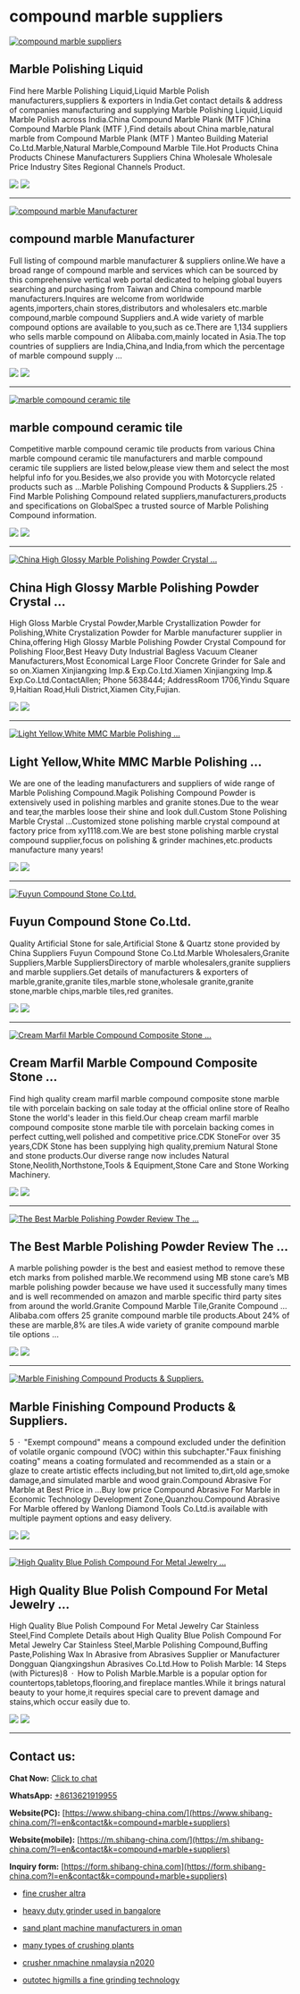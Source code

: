 # compound marble suppliers

<a href="https://swt.shibang-china.com/?l=en&img&k=compound+marble+suppliers" target="_blank">![compound marble suppliers](http://static.shibang-china.com/all-800x300/254.jpg)</a>

## Marble Polishing Liquid
Find here Marble Polishing Liquid,Liquid Marble Polish manufacturers,suppliers &amp; exporters in India.Get contact details &amp; address of companies manufacturing and supplying Marble Polishing Liquid,Liquid Marble Polish across India.China Compound Marble Plank (MTF )China Compound Marble Plank (MTF ),Find details about China marble,natural marble from Compound Marble Plank (MTF ) Manteo Building Material Co.Ltd.Marble,Natural Marble,Compound Marble Tile.Hot Products China Products Chinese Manufacturers Suppliers China Wholesale Wholesale Price Industry Sites Regional Channels Product.


<a href="https://whatsapp.shibangsoft.com/WhatsApp.php" target="_blank" title="WhatsApp">![](http://static.shibang-china.com/icon/whatsapp.png)</a> <a href="https://swt.shibang-china.com/?l=en&icon&k=compound+marble+suppliers" target="_blank">![](http://static.shibang-china.com/icon/chat-en.png)</a>

---

<a href="https://swt.shibang-china.com/?l=en&img&k=compound+marble+suppliers" target="_blank">![compound marble Manufacturer](http://static.shibang-china.com/all-800x300/307.jpg)</a>

## compound marble Manufacturer
Full listing of compound marble manufacturer &amp; suppliers online.We have a broad range of compound marble and services which can be sourced by this comprehensive vertical web portal dedicated to helping global buyers searching and purchasing from Taiwan and China compound marble manufacturers.Inquires are welcome from worldwide agents,importers,chain stores,distributors and wholesalers etc.marble compound,marble compound Suppliers and.A wide variety of marble compound options are available to you,such as ce.There are 1,134 suppliers who sells marble compound on Alibaba.com,mainly located in Asia.The top countries of suppliers are India,China,and India,from which the percentage of marble compound supply …


<a href="https://whatsapp.shibangsoft.com/WhatsApp.php" target="_blank" title="WhatsApp">![](http://static.shibang-china.com/icon/whatsapp.png)</a> <a href="https://swt.shibang-china.com/?l=en&icon&k=compound+marble+suppliers" target="_blank">![](http://static.shibang-china.com/icon/chat-en.png)</a>

---

<a href="https://swt.shibang-china.com/?l=en&img&k=compound+marble+suppliers" target="_blank">![marble compound ceramic tile](http://static.shibang-china.com/all-800x300/1030.jpg)</a>

## marble compound ceramic tile
Competitive marble compound ceramic tile products from various China marble compound ceramic tile manufacturers and marble compound ceramic tile suppliers are listed below,please view them and select the most helpful info for you.Besides,we also provide you with Motorcycle related products such as …Marble Polishing Compound Products &amp; Suppliers.25&ensp;&#0183;&ensp;Find Marble Polishing Compound related suppliers,manufacturers,products and specifications on GlobalSpec a trusted source of Marble Polishing Compound information.


<a href="https://whatsapp.shibangsoft.com/WhatsApp.php" target="_blank" title="WhatsApp">![](http://static.shibang-china.com/icon/whatsapp.png)</a> <a href="https://swt.shibang-china.com/?l=en&icon&k=compound+marble+suppliers" target="_blank">![](http://static.shibang-china.com/icon/chat-en.png)</a>

---

<a href="https://swt.shibang-china.com/?l=en&img&k=compound+marble+suppliers" target="_blank">![China High Glossy Marble Polishing Powder Crystal …](http://static.shibang-china.com/all-800x300/433.jpg)</a>

## China High Glossy Marble Polishing Powder Crystal …
High Gloss Marble Crystal Powder,Marble Crystallization Powder for Polishing,White Crystalization Powder for Marble manufacturer supplier in China,offering High Glossy Marble Polishing Powder Crystal Compound for Polishing Floor,Best Heavy Duty Industrial Bagless Vacuum Cleaner Manufacturers,Most Economical Large Floor Concrete Grinder for Sale and so on.Xiamen Xinjiangxing Imp.&amp; Exp.Co.Ltd.Xiamen Xinjiangxing Imp.&amp; Exp.Co.Ltd.ContactAllen; Phone 5638444; AddressRoom 1706,Yindu Square 9,Haitian Road,Huli District,Xiamen City,Fujian.


<a href="https://whatsapp.shibangsoft.com/WhatsApp.php" target="_blank" title="WhatsApp">![](http://static.shibang-china.com/icon/whatsapp.png)</a> <a href="https://swt.shibang-china.com/?l=en&icon&k=compound+marble+suppliers" target="_blank">![](http://static.shibang-china.com/icon/chat-en.png)</a>

---

<a href="https://swt.shibang-china.com/?l=en&img&k=compound+marble+suppliers" target="_blank">![Light Yellow,White MMC Marble Polishing …](http://static.shibang-china.com/all-800x300/669.jpg)</a>

## Light Yellow,White MMC Marble Polishing …
We are one of the leading manufacturers and suppliers of wide range of Marble Polishing Compound.Magik Polishing Compound Powder is extensively used in polishing marbles and granite stones.Due to the wear and tear,the marbles loose their shine and look dull.Custom Stone Polishing Marble Crystal …Customized stone polishing marble crystal compound at factory price from xy1118.com.We are best stone polishing marble crystal compound supplier,focus on polishing &amp; grinder machines,etc.products manufacture many years!


<a href="https://whatsapp.shibangsoft.com/WhatsApp.php" target="_blank" title="WhatsApp">![](http://static.shibang-china.com/icon/whatsapp.png)</a> <a href="https://swt.shibang-china.com/?l=en&icon&k=compound+marble+suppliers" target="_blank">![](http://static.shibang-china.com/icon/chat-en.png)</a>

---

<a href="https://swt.shibang-china.com/?l=en&img&k=compound+marble+suppliers" target="_blank">![Fuyun Compound Stone Co.Ltd.](http://static.shibang-china.com/all-800x300/550.jpg)</a>

## Fuyun Compound Stone Co.Ltd.
Quality Artificial Stone for sale,Artificial Stone &amp; Quartz stone provided by China Suppliers Fuyun Compound Stone Co.Ltd.Marble Wholesalers,Granite Suppliers,Marble SuppliersDirectory of marble wholesalers,granite suppliers and marble suppliers.Get details of manufacturers &amp; exporters of marble,granite,granite tiles,marble stone,wholesale granite,granite stone,marble chips,marble tiles,red granites.


<a href="https://whatsapp.shibangsoft.com/WhatsApp.php" target="_blank" title="WhatsApp">![](http://static.shibang-china.com/icon/whatsapp.png)</a> <a href="https://swt.shibang-china.com/?l=en&icon&k=compound+marble+suppliers" target="_blank">![](http://static.shibang-china.com/icon/chat-en.png)</a>

---

<a href="https://swt.shibang-china.com/?l=en&img&k=compound+marble+suppliers" target="_blank">![Cream Marfil Marble Compound Composite Stone …](http://static.shibang-china.com/all-800x300/1231.jpg)</a>

## Cream Marfil Marble Compound Composite Stone …
Find high quality cream marfil marble compound composite stone marble tile with porcelain backing on sale today at the official online store of Realho Stone the world's leader in this field.Our cheap cream marfil marble compound composite stone marble tile with porcelain backing comes in perfect cutting,well polished and competitive price.CDK StoneFor over 35 years,CDK Stone has been supplying high quality,premium Natural Stone and stone products.Our diverse range now includes Natural Stone,Neolith,Northstone,Tools &amp; Equipment,Stone Care and Stone Working Machinery.


<a href="https://whatsapp.shibangsoft.com/WhatsApp.php" target="_blank" title="WhatsApp">![](http://static.shibang-china.com/icon/whatsapp.png)</a> <a href="https://swt.shibang-china.com/?l=en&icon&k=compound+marble+suppliers" target="_blank">![](http://static.shibang-china.com/icon/chat-en.png)</a>

---

<a href="https://swt.shibang-china.com/?l=en&img&k=compound+marble+suppliers" target="_blank">![The Best Marble Polishing Powder Review The …](http://static.shibang-china.com/all-800x300/1420.jpg)</a>

## The Best Marble Polishing Powder Review The …
A marble polishing powder is the best and easiest method to remove these etch marks from polished marble.We recommend using MB stone care’s MB marble polishing powder because we have used it successfully many times and is well recommended on amazon and marble specific third party sites from around the world.Granite Compound Marble Tile,Granite Compound …Alibaba.com offers 25 granite compound marble tile products.About 24% of these are marble,8% are tiles.A wide variety of granite compound marble tile options …


<a href="https://whatsapp.shibangsoft.com/WhatsApp.php" target="_blank" title="WhatsApp">![](http://static.shibang-china.com/icon/whatsapp.png)</a> <a href="https://swt.shibang-china.com/?l=en&icon&k=compound+marble+suppliers" target="_blank">![](http://static.shibang-china.com/icon/chat-en.png)</a>

---

<a href="https://swt.shibang-china.com/?l=en&img&k=compound+marble+suppliers" target="_blank">![Marble Finishing Compound Products &amp; Suppliers.](http://static.shibang-china.com/all-800x300/633.jpg)</a>

## Marble Finishing Compound Products &amp; Suppliers.
5&ensp;&#0183;&ensp;&quot;Exempt compound&quot; means a compound excluded under the definition of volatile organic compound (VOC) within this subchapter.&quot;Faux finishing coating&quot; means a coating formulated and recommended as a stain or a glaze to create artistic effects including,but not limited to,dirt,old age,smoke damage,and simulated marble and wood grain.Compound Abrasive For Marble at Best Price in …Buy low price Compound Abrasive For Marble in Economic Technology Development Zone,Quanzhou.Compound Abrasive For Marble offered by Wanlong Diamond Tools Co.Ltd.is available with multiple payment options and easy delivery.


<a href="https://whatsapp.shibangsoft.com/WhatsApp.php" target="_blank" title="WhatsApp">![](http://static.shibang-china.com/icon/whatsapp.png)</a> <a href="https://swt.shibang-china.com/?l=en&icon&k=compound+marble+suppliers" target="_blank">![](http://static.shibang-china.com/icon/chat-en.png)</a>

---

<a href="https://swt.shibang-china.com/?l=en&img&k=compound+marble+suppliers" target="_blank">![High Quality Blue Polish Compound For Metal Jewelry …](http://static.shibang-china.com/all-800x300/1243.jpg)</a>

## High Quality Blue Polish Compound For Metal Jewelry …
High Quality Blue Polish Compound For Metal Jewelry Car Stainless Steel,Find Complete Details about High Quality Blue Polish Compound For Metal Jewelry Car Stainless Steel,Marble Polishing Compound,Buffing Paste,Polishing Wax In Abrasive from Abrasives Supplier or Manufacturer Dongguan Qiangxingshun Abrasives Co.Ltd.How to Polish Marble: 14 Steps (with Pictures)8&ensp;&#0183;&ensp;How to Polish Marble.Marble is a popular option for countertops,tabletops,flooring,and fireplace mantles.While it brings natural beauty to your home,it requires special care to prevent damage and stains,which occur easily due to.


<a href="https://whatsapp.shibangsoft.com/WhatsApp.php" target="_blank" title="WhatsApp">![](http://static.shibang-china.com/icon/whatsapp.png)</a> <a href="https://swt.shibang-china.com/?l=en&icon&k=compound+marble+suppliers" target="_blank">![](http://static.shibang-china.com/icon/chat-en.png)</a>

---
## Contact us:

**Chat Now:** [Click to chat](https://swt.shibang-china.com?l=en&contact&k=compound+marble+suppliers)

**WhatsApp:**  [+8613621919955](https://whatsapp.shibangsoft.com/WhatsApp.php)

**Website(PC):** [https://www.shibang-china.com/](https://www.shibang-china.com/?l=en&contact&k=compound+marble+suppliers)

**Website(mobile):** [https://m.shibang-china.com/](https://m.shibang-china.com/?l=en&contact&k=compound+marble+suppliers)

**Inquiry form:** [https://form.shibang-china.com](https://form.shibang-china.com?l=en&contact&k=compound+marble+suppliers)

* [fine crusher altra](../160/fine%20crusher%20altra.md)

* [heavy duty grinder used in bangalore](../158/heavy%20duty%20grinder%20used%20in%20bangalore.md)

* [sand plant machine manufacturers in oman](../155/sand%20plant%20machine%20manufacturers%20in%20oman.md)

* [many types of crushing plants](../160/many%20types%20of%20crushing%20plants.md)

* [crusher nmachine nmalaysia n2020](../159/crusher%20nmachine%20nmalaysia%20n2020.md)

* [outotec higmills a fine grinding technology](../157/outotec%20higmills%20a%20fine%20grinding%20technology.md)
